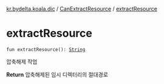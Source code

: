 [kr.bydelta.koala.dic](../index.md) / [CanExtractResource](index.md) / [extractResource](./extract-resource.md)

# extractResource

`fun extractResource(): `[`String`](https://kotlinlang.org/api/latest/jvm/stdlib/kotlin/-string/index.html)

압축해제 작업

**Return**
압축해제된 임시 디렉터리의 절대경로

